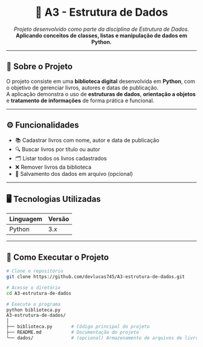<h1 align="center">📘 A3 - Estrutura de Dados</h1>

<p align="center">
  <em>Projeto desenvolvido como parte da disciplina de Estrutura de Dados.</em><br>
  <strong>Aplicando conceitos de classes, listas e manipulação de dados em Python.</strong>
</p>

---

## 🧩 Sobre o Projeto
O projeto consiste em uma **biblioteca digital** desenvolvida em **Python**, com o objetivo de gerenciar livros, autores e datas de publicação.  
A aplicação demonstra o uso de **estruturas de dados**, **orientação a objetos** e **tratamento de informações** de forma prática e funcional.

---

## ⚙️ Funcionalidades
- 📚 Cadastrar livros com nome, autor e data de publicação  
- 🔍 Buscar livros por título ou autor  
- 🗂️ Listar todos os livros cadastrados  
- ❌ Remover livros da biblioteca  
- 💾 Salvamento dos dados em arquivo (opcional)

---

## 🖥️ Tecnologias Utilizadas
<div align="center">

| Linguagem | Versão |
|------------|---------|
| Python | 3.x |

</div>

---

## 🚀 Como Executar o Projeto

```bash
# Clone o repositório
git clone https://github.com/devlucas745/A3-estrutura-de-dados.git

# Acesse o diretório
cd A3-estrutura-de-dados

# Execute o programa
python biblioteca.py
A3-estrutura-de-dados/
│
├── biblioteca.py       # Código principal do projeto
├── README.md           # Documentação do projeto
└── dados/              # (opcional) Armazenamento de arquivos de livros
